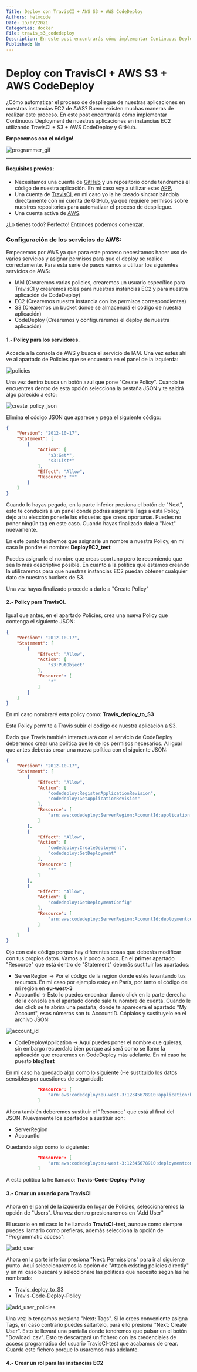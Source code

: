 ```yaml
---
Title: Deploy con TravisCI + AWS S3 + AWS CodeDeploy
Authors: helmcode
Date: 15/07/2021
Categories: docker
File: travis_s3_codedeploy
Description: En este post encontrarás cómo implementar Continuous Deployment a instancias EC2 utilizando TravisCI + S3 + AWS CodeDeploy
Published: No
---
```


# Deploy con TravisCI + AWS S3 + AWS CodeDeploy
¿Cómo automatizar el proceso de despliegue de nuestras aplicaciones en nuestras instancias EC2 de AWS? Bueno existen muchas maneras de realizar este proceso. En este post encontrarás cómo implementar Continuous Deployment de nuestras aplicaciones en instancias EC2 utilizando TravisCI + S3 + AWS CodeDeploy y GitHub.

**Empecemos con el código!**

![programmer_gif](https://media.giphy.com/media/13HgwGsXF0aiGY/giphy.gif)

---
#### Requisitos previos:
- Necesitamos una cuenta de [GitHub](https://github.com/) y un repositorio donde tendremos el código de nuestra aplicación. En mi caso voy a utilizar este: [APP.](https://github.com/helmcode/apps)
- Una cuenta de [TravisCI](https://www.travis-ci.com/), en mi caso yo la he creado sincronizándola directamente con mi cuenta de GitHub, ya que requiere permisos sobre nuestros repositorios para automatizar el proceso de despliegue.
- Una cuenta activa de [AWS](https://aws.amazon.com/es/).

¿Lo tienes todo? Perfecto! Entonces podemos comenzar.

### Configuración de los servicios de AWS:
Empecemos por AWS ya que para este proceso necesitamos hacer uso de varios servicios y asignar permisos para que el deploy se realice correctamente. Para esta serie de pasos vamos a utilizar los siguientes servicios de AWS:

- IAM (Crearemos varias policies, crearemos un usuario específico para TravisCI y crearemos roles para nuestras instancias EC2 y para nuestra aplicación de CodeDeploy)
- EC2 (Crearemos nuestra instancia con los permisos correspondientes)
- S3 (Crearemos un bucket donde se almacenará el código de nuestra aplicación)
- CodeDeploy (Crearemos y configuraremos el deploy de nuestra aplicación)

#### 1.- Policy para los servidores.
Accede a la consola de AWS y busca el servicio de IAM. Una vez estés ahí ve al apartado de Policies que se encuentra en el panel de la izquierda:

![policies](https://s3.eu-west-1.amazonaws.com/static.helmcode.com/images/posts/tutorial/travis_s3_codedeploy/policies.png)

Una vez dentro busca un botón azul que pone "Create Policy". Cuando te encuentres dentro de esta opción selecciona la pestaña JSON y te saldrá algo parecido a esto:

![create_policy_json](https://s3.eu-west-1.amazonaws.com/static.helmcode.com/images/posts/tutorial/travis_s3_codedeploy/create_policy_json.png)

Elimina el código JSON que aparece y pega el siguiente código:

```json
{
    "Version": "2012-10-17",
    "Statement": [
        {
            "Action": [
                "s3:Get*",
                "s3:List*"
            ],
            "Effect": "Allow",
            "Resource": "*"
        }
    ]
}
```

Cuando lo hayas pegado, en la parte inferior presiona el botón de "Next", esto te conducirá a un panel donde podrás asignarle Tags a esta Policy, dejo a tu elección ponerle las etiquetas que creas oportunas. Puedes no poner ningún tag en este caso. Cuando hayas finalizado dale a "Next" nuevamente.

En este punto tendremos que asignarle un nombre a nuestra Policy, en mi caso le pondre el nombre:
**DeployEC2_test**

Puedes asignarle el nombre que creas oportuno pero te recomiendo que sea lo más descriptivo posible. En cuanto a la política que estamos creando la utilizaremos para que nuestras instancias EC2 puedan obtener cualquier dato de nuestros buckets de S3.

Una vez hayas finalizado procede a darle a "Create Policy"

#### 2.- Policy para TravisCI.
Igual que antes, en el apartado Policies, crea una nueva Policy que contenga el siguiente JSON:

```json
{
    "Version": "2012-10-17",
    "Statement": [
        {
            "Effect": "Allow",
            "Action": [
                "s3:PutObject"
            ],
            "Resource": [
                "*"
            ]
        }
    ]
}
```

En mi caso nombraré esta policy como:
**Travis_deploy_to_S3**

Esta Policy permite a Travis subir el código de nuestra aplicación a S3.

Dado que Travis también interactuará con el servicio de CodeDeploy deberemos crear una política que le de los permisos necesarios. Al igual que antes deberás crear una nueva política con el siguiente JSON:

```json
{
    "Version": "2012-10-17",
    "Statement": [
        {
            "Effect": "Allow",
            "Action": [
                "codedeploy:RegisterApplicationRevision",
                "codedeploy:GetApplicationRevision"
            ],
            "Resource": [
                "arn:aws:codedeploy:ServerRegion:AccountId:application:CodeDeployApplication"
            ]
        },
        {
            "Effect": "Allow",
            "Action": [
                "codedeploy:CreateDeployment",
                "codedeploy:GetDeployment"
            ],
            "Resource": [
                "*"
            ]
        },
        {
            "Effect": "Allow",
            "Action": [
                "codedeploy:GetDeploymentConfig"
            ],
            "Resource": [
                "arn:aws:codedeploy:ServerRegion:AccountId:deploymentconfig:CodeDeployDefault.AllAtOnce"
            ]
        }
    ]
}
```

Ojo con este código porque hay diferentes cosas que deberás modificar con tus propios datos. Vamos a ir poco a poco. En el **primer** apartado "Resource" que está dentro de "Statement" deberás sustituir los apartados:

- ServerRegion -> Por el código de la región donde estés levantando tus recursos. En mi caso por ejemplo estoy en París, por tanto el código de mi región en **eu-west-3**
- AccountId -> Esto lo puedes encontrar dando click en la parte derecha de la consola en el apartado donde sale tu nombre de cuenta. Cuando le des click se te abrira una pestaña, donde te aparecerá el apartado "My Account", esos números son tu AccountID. Cópialos y sustituyelo en el archivo JSON:

![account_id](https://s3.eu-west-1.amazonaws.com/static.helmcode.com/images/posts/tutorial/travis_s3_codedeploy/account_id.png)

- CodeDeployApplication -> Aquí puedes poner el nombre que quieras, sin embargo recuerdalo bien porque así será como se llame la aplicación que crearemos en CodeDeploy más adelante. En mi caso he puesto **blogTest**

En mi caso ha quedado algo como lo siguiente (He sustituido los datos sensibles por cuestiones de seguridad):

```json
            "Resource": [
                "arn:aws:codedeploy:eu-west-3:12345678910:application:blogTest"
            ]
```

Ahora también deberemos sustituir el "Resource" que está al final del JSON. Nuevamente los apartados a sustituir son:

- ServerRegion
- AccountId

Quedando algo como lo siguiente:
```json
            "Resource": [
                "arn:aws:codedeploy:eu-west-3:12345678910:deploymentconfig:CodeDeployDefault.AllAtOnce"
            ]
```

A esta política la he llamado:
**Travis-Code-Deploy-Policy**

#### 3.- Crear un usuario para TravisCI
Ahora en el panel de la izquierda en lugar de Policies, seleccionaremos la opción de "Users". Una vez dentro presionaremos en "Add User"

El usuario en mi caso lo he llamado **TravisCI-test**, aunque como siempre puedes llamarlo como prefieras, además selecciona la opción de "Programmatic access":

![add_user](https://s3.eu-west-1.amazonaws.com/static.helmcode.com/images/posts/tutorial/travis_s3_codedeploy/add_user.png)

Ahora en la parte inferior presiona "Next: Permissions" para ir al siguiente punto. Aquí seleccionaremos la opción de "Attach existing policies directly" y en mi caso buscaré y seleccionaré las políticas que necesito según las he nombrado:

- Travis_deploy_to_S3
- Travis-Code-Deploy-Policy

![add_user_policies](https://s3.eu-west-1.amazonaws.com/static.helmcode.com/images/posts/tutorial/travis_s3_codedeploy/add_user_policies.png)

Una vez lo tengamos presiona "Next: Tags". Si lo crees conveniente asigna Tags, en caso contrario puedes saltartelo, para ello presiona "Next: Create User". Esto te llevará una pantalla donde tendremos que pulsar en el botón "Dowload .csv". Esto te descargará un fichero con las credenciales de acceso programático del usuario TravisCI-test que acabamos de crear. Guarda este fichero porque lo usaremos más adelante.

#### 4.- Crear un rol para las instancias EC2

